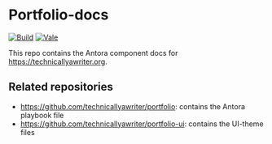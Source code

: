 # Portfolio-docs

[![Build](https://github.com/technicallyawriter/portfolio-docs/actions/workflows/trigger-build.yml/badge.svg)](https://github.com/technicallyawriter/portfolio-docs/actions/workflows/trigger-build.yml) [![Vale](https://github.com/technicallyawriter/portfolio-docs/actions/workflows/vale.yml/badge.svg)](https://github.com/technicallyawriter/portfolio-docs/actions/workflows/vale.yml)

This repo contains the Antora component docs for https://technicallyawriter.org.

## Related repositories

- https://github.com/technicallyawriter/portfolio: contains the Antora playbook file
- https://github.com/technicallyawriter/portfolio-ui: contains the UI-theme files
